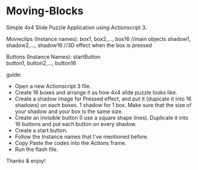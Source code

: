 Moving-Blocks
=============

Simple 4x4 Slide Puzzle Application using Actionscript 3.

Movieclips (Instance names):
box1, box2,..., box16               //main objects
shadow1, shadow2,..., shadow16      //3D effect when the box is pressed

Buttons (Instance Names):
startButton                         
button1, button2,..., button16

guide:
- Open a new Actionscript 3 file.
- Create 16 boxes and arrange it as how 4x4 slide puzzle looks like.
- Create a shadow image for Pressed effect, and put it (dupicate it into 16 shadows) on each boxes. 1 shadow for 1 box. 
  Make sure that the size of your shadow and your box is the same size.
- Create an invisible button (I use a square shape lines). Duplicate it into 16 buttons and put each button on every shadow.
- Create a start button.
- Follow the Instance names that I've mentioned before.
- Copy Paste the codes into the Actions frame.
- Run the flash file.

Thanks & enjoy!
